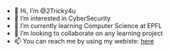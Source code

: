- 👋 Hi, I’m @2Tricky4u
- 👀 I’m interested in CyberSecurity
- 🌱 I’m currently learning Computer Science at EPFL
- 💞️ I’m looking to collaborate on any learning project
- 📫 You can reach me by using my webiste: [here](http://xavierogay.ch)

<!---
2Tricky4u/2Tricky4u is a ✨ special ✨ repository because its `README.md` (this file) appears on your GitHub profile.
You can click the Preview link to take a look at your changes.
--->
